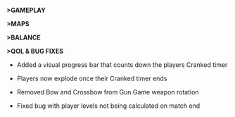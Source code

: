 **>GAMEPLAY**

**>MAPS**

**>BALANCE**

**>QOL & BUG FIXES**
- Added a visual progress bar that counts down the players Cranked timer

- Players now explode once their Cranked timer ends

- Removed Bow and Crossbow from Gun Game weapon rotation

- Fixed bug with player levels not being calculated on match end